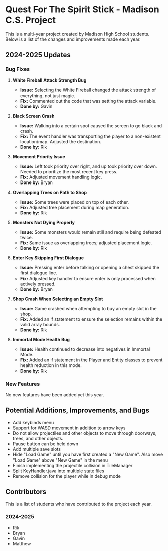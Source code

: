 # Quest For The Spirit Stick - Madison C.S. Project

This is a multi-year project created by Madison High School students.  
Below is a list of the changes and improvements made each year.

## 2024-2025 Updates

### Bug Fixes

1. **White Fireball Attack Strength Bug**

    - **Issue:** Selecting the White Fireball changed the attack strength of everything, not just magic.
    - **Fix:** Commented out the code that was setting the attack variable.
    - **Done by:** Gavin

2. **Black Screen Crash**

    - **Issue:** Walking into a certain spot caused the screen to go black and crash.
    - **Fix:** The event handler was transporting the player to a non-existent location/map. Adjusted the destination.
    - **Done by:** Rik

3. **Movement Priority Issue**

    - **Issue:** Left took priority over right, and up took priority over down. Needed to prioritize the most recent key press.
    - **Fix:** Adjusted movement handling logic.
    - **Done by:** Bryan

4. **Overlapping Trees on Path to Shop**

    - **Issue:** Some trees were placed on top of each other.
    - **Fix:** Adjusted tree placement during map generation.
    - **Done by:** Rik

5. **Monsters Not Dying Properly**

    - **Issue:** Some monsters would remain still and require being defeated twice.
    - **Fix:** Same issue as overlapping trees; adjusted placement logic.
    - **Done by:** Rik

6. **Enter Key Skipping First Dialogue**

    - **Issue:** Pressing enter before talking or opening a chest skipped the first dialogue line.
    - **Fix:** Adjusted key handler to ensure enter is only processed when actively pressed.
    - **Done by:** Bryan

7. **Shop Crash When Selecting an Empty Slot**

    - **Issue:** Game crashed when attempting to buy an empty slot in the shop.
    - **Fix:** Added an if statement to ensure the selection remains within the valid array bounds.
    - **Done by:** Rik

8. **Immortal Mode Health Bug**
    - **Issue:** Health continued to decrease into negatives in Immortal Mode.
    - **Fix:** Added an if statement in the Player and Entity classes to prevent health reduction in this mode.
    - **Done by:** Rik

### New Features

No new features have been added yet this year.

## Potential Additions, Improvements, and Bugs

-   Add keybinds menu
-   Support for WASD movement in addition to arrow keys
-   Do not allow projectiles and other objects to move through doorways, trees, and other objects.
-   Pause button can be held down
-   Add multiple save slots
-   Hide "Load Game" until you have first created a "New Game". Also move "Load Game" above "New Game" in the menu
-   Finish implementing the projectile collision in TileManager
-   Split KeyHandler.java into multiple state files
-   Remove collision for the player while in debug mode

## Contributors

This is a list of students who have contributed to the project each year.

### 2024-2025

-   Rik
-   Bryan
-   Gavin
-   Matthew
